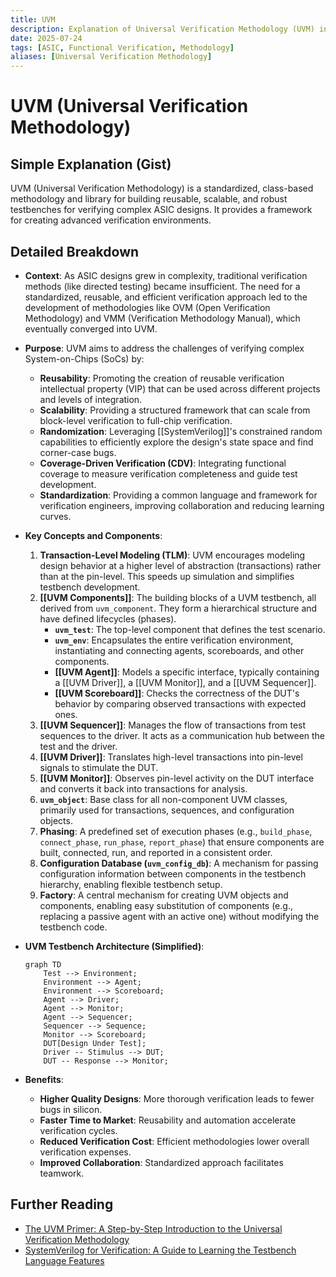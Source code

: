 ```yaml
---
title: UVM
description: Explanation of Universal Verification Methodology (UVM) in ASIC design.
date: 2025-07-24
tags: [ASIC, Functional Verification, Methodology]
aliases: [Universal Verification Methodology]
---
```


# UVM (Universal Verification Methodology)

## Simple Explanation (Gist)
UVM (Universal Verification Methodology) is a standardized, class-based methodology and library for building reusable, scalable, and robust testbenches for verifying complex ASIC designs. It provides a framework for creating advanced verification environments.

## Detailed Breakdown

*   **Context**: As ASIC designs grew in complexity, traditional verification methods (like directed testing) became insufficient. The need for a standardized, reusable, and efficient verification approach led to the development of methodologies like OVM (Open Verification Methodology) and VMM (Verification Methodology Manual), which eventually converged into UVM.

*   **Purpose**: UVM aims to address the challenges of verifying complex System-on-Chips (SoCs) by:
    *   **Reusability**: Promoting the creation of reusable verification intellectual property (VIP) that can be used across different projects and levels of integration.
    *   **Scalability**: Providing a structured framework that can scale from block-level verification to full-chip verification.
    *   **Randomization**: Leveraging [[SystemVerilog]]'s constrained random capabilities to efficiently explore the design's state space and find corner-case bugs.
    *   **Coverage-Driven Verification (CDV)**: Integrating functional coverage to measure verification completeness and guide test development.
    *   **Standardization**: Providing a common language and framework for verification engineers, improving collaboration and reducing learning curves.

*   **Key Concepts and Components**:
    1.  **Transaction-Level Modeling (TLM)**: UVM encourages modeling design behavior at a higher level of abstraction (transactions) rather than at the pin-level. This speeds up simulation and simplifies testbench development.
    2.  **[[UVM Components]]**: The building blocks of a UVM testbench, all derived from `uvm_component`. They form a hierarchical structure and have defined lifecycles (phases).
        *   **`uvm_test`**: The top-level component that defines the test scenario.
        *   **`uvm_env`**: Encapsulates the entire verification environment, instantiating and connecting agents, scoreboards, and other components.
        *   **[[UVM Agent]]**: Models a specific interface, typically containing a [[UVM Driver]], a [[UVM Monitor]], and a [[UVM Sequencer]].
        *   **[[UVM Scoreboard]]**: Checks the correctness of the DUT's behavior by comparing observed transactions with expected ones.
    3.  **[[UVM Sequencer]]**: Manages the flow of transactions from test sequences to the driver. It acts as a communication hub between the test and the driver.
    4.  **[[UVM Driver]]**: Translates high-level transactions into pin-level signals to stimulate the DUT.
    5.  **[[UVM Monitor]]**: Observes pin-level activity on the DUT interface and converts it back into transactions for analysis.
    6.  **`uvm_object`**: Base class for all non-component UVM classes, primarily used for transactions, sequences, and configuration objects.
    7.  **Phasing**: A predefined set of execution phases (e.g., `build_phase`, `connect_phase`, `run_phase`, `report_phase`) that ensure components are built, connected, run, and reported in a consistent order.
    8.  **Configuration Database (`uvm_config_db`)**: A mechanism for passing configuration information between components in the testbench hierarchy, enabling flexible testbench setup.
    9.  **Factory**: A central mechanism for creating UVM objects and components, enabling easy substitution of components (e.g., replacing a passive agent with an active one) without modifying the testbench code.

*   **UVM Testbench Architecture (Simplified)**:
    ```mermaid
    graph TD
        Test --> Environment;
        Environment --> Agent;
        Environment --> Scoreboard;
        Agent --> Driver;
        Agent --> Monitor;
        Agent --> Sequencer;
        Sequencer --> Sequence;
        Monitor --> Scoreboard;
        DUT[Design Under Test];
        Driver -- Stimulus --> DUT;
        DUT -- Response --> Monitor;
    ```

*   **Benefits**:
    *   **Higher Quality Designs**: More thorough verification leads to fewer bugs in silicon.
    *   **Faster Time to Market**: Reusability and automation accelerate verification cycles.
    *   **Reduced Verification Cost**: Efficient methodologies lower overall verification expenses.
    *   **Improved Collaboration**: Standardized approach facilitates teamwork.

## Further Reading

*   [The UVM Primer: A Step-by-Step Introduction to the Universal Verification Methodology](https://www.amazon.com/UVM-Primer-Step-Step-Introduction/dp/098536790X)
*   [SystemVerilog for Verification: A Guide to Learning the Testbench Language Features](https://www.amazon.com/SystemVerilog-Verification-Learning-Testbench-Language/dp/0137046318)
